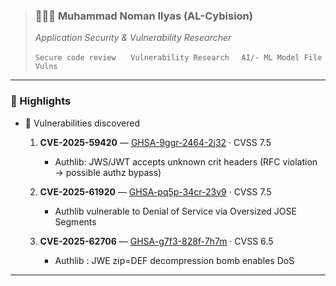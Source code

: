  > ###  👨🏻‍💼 Muhammad Noman Ilyas (AL-Cybision) 
>  *Application Security & Vulnerability Researcher*
>
 > `Secure code review` 
&nbsp;&nbsp;&nbsp;&nbsp;&nbsp;`Vulnerability Research` &nbsp; &nbsp; `AI/- ML Model File Vulns`

---

### 🚀 Highlights

- 🎯 Vulnerabilities discovered

  1.  **CVE-2025-59420** — [GHSA-9ggr-2464-2j32](<[link-to-advisory](https://github.com/advisories/GHSA-9ggr-2464-2j32)>) · CVSS 7.5

      - Authlib: JWS/JWT accepts unknown crit headers (RFC violation → possible authz bypass)

  2.  **CVE-2025-61920** — [GHSA-pq5p-34cr-23v9](<[link-to-advisory](https://github.com/advisories/GHSA-pq5p-34cr-23v9)>) · CVSS 7.5

      - Authlib vulnerable to Denial of Service via Oversized JOSE Segments

  3.  **CVE-2025-62706** — [GHSA-g7f3-828f-7h7m](<[link-to-advisory](https://github.com/advisories/GHSA-g7f3-828f-7h7m)>) · CVSS 6.5
      - Authlib : JWE zip=DEF decompression bomb enables DoS

---
